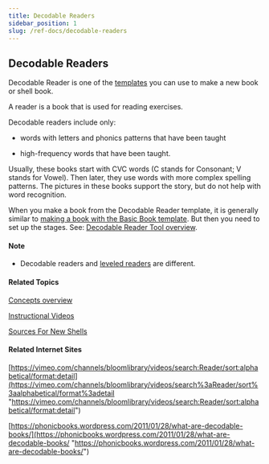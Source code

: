 ```yaml
---
title: Decodable Readers
sidebar_position: 1
slug: /ref-docs/decodable-readers
---
```


## Decodable Readers

Decodable Reader is one of the [templates](Template.md) you can use to make a new book or shell book.

A reader is a book that is used for reading exercises.

Decodable readers include only:

-   words with letters and phonics patterns that have been taught
    
-   high-frequency words that have been taught.
    

Usually, these books start with CVC words (C stands for Consonant; V stands for Vowel). Then later, they use words with more complex spelling patterns. The pictures in these books support the story, but do not help with word recognition.

When you make a book from the Decodable Reader template, it is generally similar to [making a book with the Basic Book template](../Tasks/Collections_tab_tasks/Make_a_book_from_Basic_Book.md). But then you need to set up the stages. See: [Decodable Reader Tool overview](../Tasks/Edit_tasks/Decodable_Reader_Tool/Decodable_Reader_Tool_overview.md).

#### Note

-   Decodable readers and [leveled readers](Leveled_Readers.md) are different.
    

#### Related Topics

[Concepts overview](Concepts_overview.md)

[Instructional Videos](../FAQ/Instructional_Videos.md)

[Sources For New Shells](Sources_For_New_Shells.md)

#### Related Internet Sites

[https://vimeo.com/channels/bloomlibrary/videos/search:Reader/sort:alphabetical/format:detail](https://vimeo.com/channels/bloomlibrary/videos/search%3aReader/sort%3aalphabetical/format%3adetail "https://vimeo.com/channels/bloomlibrary/videos/search:Reader/sort:alphabetical/format:detail")

[https://phonicbooks.wordpress.com/2011/01/28/what-are-decodable-books/](https://phonicbooks.wordpress.com/2011/01/28/what-are-decodable-books/ "https://phonicbooks.wordpress.com/2011/01/28/what-are-decodable-books/")